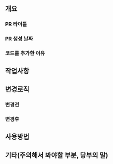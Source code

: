 ## 개요 

### PR 타이틀
### PR 생성 날짜
### 코드를 추가한 이유

## 작업사항

## 변경로직

### 변경전
### 변경후

## 사용방법

## 기타(주의해서 봐야할 부분, 당부의 말)
